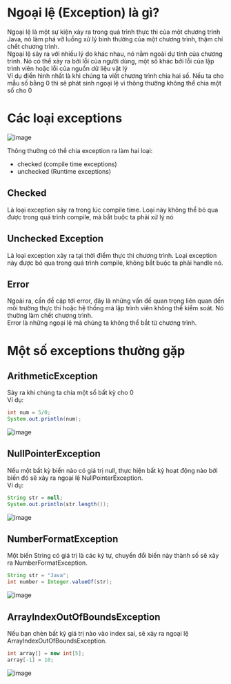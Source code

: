 # Ngoại lệ (Exception) là gì?
Ngoại lệ là một sự kiện xảy ra trong quá trình thực thi của một chương trình Java, nó làm phá vỡ luồng xử lý bình thường của một chương trình, thậm chí chết chương trình.   
Ngoại lệ sảy ra với nhiều lý do khác nhau, nó nằm ngoài dự tính của chương trình. Nó có thể xảy ra bởi lỗi của người dùng, một số khác bởi lỗi của lập trình viên hoặc lỗi của nguồn dữ liệu vật lý     
Ví dụ điển hình nhất là khi chúng ta viết chương trình chia hai số. Nếu ta cho mẫu số bằng 0 thì sẽ phát sinh ngoại lệ vì thông thường không thể chia một số cho 0

# Các loại exceptions

![image](https://user-images.githubusercontent.com/70504465/123300868-34c94f00-d545-11eb-9ceb-aca283134d76.png)

Thông thường có thể chia exception ra làm hai loại:  
- checked (compile time exceptions)
- unchecked (Runtime exceptions)

## Checked
Là loại exception sảy ra trong lúc compile time. Loại này không thể bỏ qua được trong quá trình compile, mà bắt buộc ta phải xử lý nó

## Unchecked Exception
Là loại exception xảy ra tại thời điểm thực thi chương trình.  Loại exception này được bỏ qua trong quá trình compile, không bắt buộc ta phải handle nó.

## Error
Ngoài ra, cần đề cập tới error, đây là những vấn đề quan trọng liên quan đến môi trường thực thi hoặc hệ thống mà lập trình viên không thể kiểm soát. Nó thường làm chết chương trình.  
Error là những ngoại lệ mà chúng ta không thể bắt từ chương trình.   

# Một số exceptions thường gặp
## ArithmeticException
Sảy ra khi chúng ta chia một số bất kỳ cho 0  
Ví dụ:   
```java
int num = 5/0;
System.out.println(num);
```
![image](https://user-images.githubusercontent.com/70504465/123302058-7c9ca600-d546-11eb-8071-1b1b15bd83c8.png)

## NullPointerException
Nếu một bất kỳ biến nào có giá trị null, thực hiện bất kỳ hoạt động nào bởi biến đó sẽ xảy ra ngoại lệ NullPointerException.  
Ví dụ:  
```java
String str = null;
System.out.println(str.length());
```
![image](https://user-images.githubusercontent.com/70504465/123302381-ddc47980-d546-11eb-85f3-19c635f37f73.png)

## NumberFormatException
Một biến String có giá trị là các ký tự, chuyển đổi biến này thành số sẽ xảy ra NumberFormatException.  
```java
String str = "Java";
int number = Integer.valueOf(str);
```
![image](https://user-images.githubusercontent.com/70504465/123302641-1fedbb00-d547-11eb-8b3c-56088cbb0c11.png)

## ArrayIndexOutOfBoundsException
Nếu bạn chèn bất kỳ giá trị nào vào index sai, sẽ xảy ra ngoại lệ ArrayIndexOutOfBoundsException.
```java
int array[] = new int[5];
array[-1] = 10;
```

![image](https://user-images.githubusercontent.com/70504465/123302971-765af980-d547-11eb-8ed2-b3c9113f7b69.png)